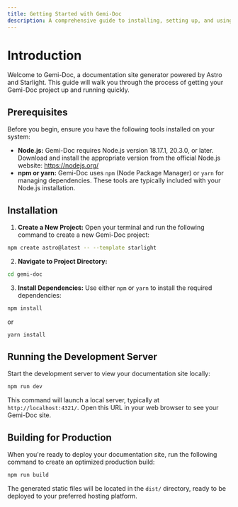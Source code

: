 ```yaml
---
title: Getting Started with Gemi-Doc
description: A comprehensive guide to installing, setting up, and using Gemi-Doc for building your documentation site. 
---
```


# Introduction 

Welcome to Gemi-Doc, a documentation site generator powered by Astro and Starlight. This guide will walk you through the process of getting your Gemi-Doc project up and running quickly. 

## Prerequisites

Before you begin, ensure you have the following tools installed on your system:

- **Node.js:** Gemi-Doc requires Node.js version 18.17.1, 20.3.0, or later. Download and install the appropriate version from the official Node.js website: https://nodejs.org/
- **npm or yarn:** Gemi-Doc uses `npm` (Node Package Manager) or `yarn` for managing dependencies. These tools are typically included with your Node.js installation. 

## Installation

1. **Create a New Project:**
Open your terminal and run the following command to create a new Gemi-Doc project:

```bash
npm create astro@latest -- --template starlight
``` 

2. **Navigate to Project Directory:**
```bash
cd gemi-doc 
```

3. **Install Dependencies:**
Use either `npm` or `yarn` to install the required dependencies: 

```bash
npm install 
```

or 

```bash
yarn install 
```

## Running the Development Server

Start the development server to view your documentation site locally: 

```bash
npm run dev 
```

This command will launch a local server, typically at `http://localhost:4321/`. Open this URL in your web browser to see your Gemi-Doc site. 

## Building for Production 

When you're ready to deploy your documentation site, run the following command to create an optimized production build: 

```bash 
npm run build 
```

The generated static files will be located in the `dist/` directory, ready to be deployed to your preferred hosting platform. 
